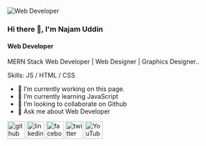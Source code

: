 ![Web Developer](https://media.licdn.com/dms/image/v2/D5616AQErCIY04ZLo9A/profile-displaybackgroundimage-shrink_350_1400/profile-displaybackgroundimage-shrink_350_1400/0/1721223129669?e=1729728000&v=beta&t=J3craaGxrQbec0uZ7ZBZsrTqmhLg8TfJaTFnMtldWJA)

### Hi there 👋, I'm Najam Uddin
#### Web Developer

MERN Stack Web Developer | Web Designer | Graphics Designer..

Skills: JS / HTML / CSS

- 🔭 I’m currently working on this page. 
- 🌱 I’m currently learning JavaScript 
- 👯 I’m looking to collaborate on Github 
- 💬 Ask me about Web Developer 


[<img src='https://cdn.jsdelivr.net/npm/simple-icons@3.0.1/icons/github.svg' alt='github' height='40'>](https://github.com/https://github.com/Najam118/Najam118)  [<img src='https://cdn.jsdelivr.net/npm/simple-icons@3.0.1/icons/linkedin.svg' alt='linkedin' height='40'>](https://www.linkedin.com/in/https://www.linkedin.com/in/najam-uddin-fn0868//)  [<img src='https://cdn.jsdelivr.net/npm/simple-icons@3.0.1/icons/facebook.svg' alt='facebook' height='40'>](https://www.facebook.com/https://www.facebook.com/profile.php?id=100089739744594)  [<img src='https://cdn.jsdelivr.net/npm/simple-icons@3.0.1/icons/twitter.svg' alt='twitter' height='40'>](https://twitter.com/https://x.com/NajamUddinfn868/photo)  [<img src='https://cdn.jsdelivr.net/npm/simple-icons@3.0.1/icons/youtube.svg' alt='YouTube' height='40'>](https://www.youtube.com/channel/https://www.youtube.com/@MDNajamUddin-ws9sb)  


